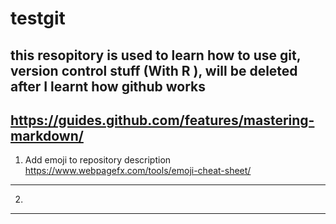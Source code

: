 # testgit
this resopitory is used to learn how to use git, version control stuff (With R ), will be deleted after I learnt how github works 
---
https://guides.github.com/features/mastering-markdown/
---
1. Add emoji to repository description
https://www.webpagefx.com/tools/emoji-cheat-sheet/
---
2.
---


